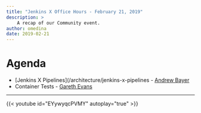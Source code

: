 ```yaml
---
title: "Jenkins X Office Hours - February 21, 2019"
description: >
    A recap of our Community event.
author: omedina
date: 2019-02-21
---
```


# Agenda

  - [Jenkins X Pipelines](/architecture/jenkins-x-pipelines - [Andrew Bayer]()
  - Container Tests - [Gareth Evans](https://twitter.com/garethbryncyn)

---


{{< youtube id="EYywyqcPVMY" autoplay="true" >}}